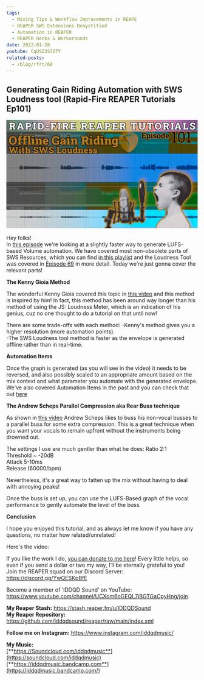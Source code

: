 ```yaml
---
tags:
  - Mixing Tips & Workflow Improvements in REAPE
  - REAPER SWS Extensions Demystified 
  - Automation in REAPER
  - REAPER Hacks & Workarounds
date: 2022-01-28
youtube: CqUSI3S7O7Y
related-posts:
  - /blog/rfrt/69
---
```


## Generating Gain Riding Automation with SWS Loudness tool (Rapid-Fire REAPER Tutorials Ep101) ##

![](/blog/rfrt/101/RFRT-EP101.jpg)

Hey folks!  
 In [this episode](https://youtu.be/CqUSI3S7O7Y) we're looking at a slightly faster way to generate LUFS-based Volume automation. We have covered most non-obsolete parts of SWS Resources, which you can find [in this playlist](https://www.youtube.com/watch?v=APEZ75IOJ0o&list=PLjvmrOUg3J0pEil4PDHyupUI-9MQwsPmd) and the Loudness Tool was covered in [Episode 69](https://www.youtube.com/watch?v=CJpTV3Zzdtw) in more detail. Today we're just gonna cover the relevant parts!

**The Kenny Gioia Method**

 The wonderful Kenny Gioia covered this topic in [this video](https://youtu.be/tjnrGU83PB4) and this method is inspired by him! In fact, this method has been around way longer than his method of using the JS: Loudness Meter, which is an indication of his genius, cuz no one thought to do a tutorial on that until now!

  There are some trade-offs with each method:
  -Kenny's method gives you a higher resolution (more automation points).  
  -The SWS Loudness tool method is faster as the envelope is generated offline rather than in real-time.  

**Automation Items**  

 Once the graph is generated (as you will see in the video) it needs to be reversed, and also possibly scaled to an appropriate amount based on the mix context and what parameter you automate with the generated envelope. We've also covered Automation Items in the past and you can check that out [here](https://www.youtube.com/watch?v=Kf8TFQ8ov_s)



**The Andrew Scheps Parallel Compression aka Rear Buss technique**

 As shown in [this video](https://www.youtube.com/watch?v=2CCzT7WlKAA) Andrew Scheps likes to buss his non-vocal busses to a parallel buss for some extra compression. This is a great technique when you want your vocals to remain upfront without the instruments being drowned out. 

 The settings I use are much gentler than what he does:
 Ratio 2:1  
 Threshold ~ -20dB  
 Attack 5-10ms  
 Release (60000/bpm)  

 Nevertheless, it's a great way to fatten up the mix without having to deal with annoying peaks! 

 Once the buss is set up, you can use the LUFS-Based graph of the vocal performance to gently automate the level of the buss. 

**Conclusion**

I hope you enjoyed this tutorial, and as always let me know if you have any questions, no matter how related/unrelated!

Here's the video:

<youtube id="CqUSI3S7O7Y"></youtube>

If you like the work I do, [you can donate to me here](http://www.buymeacoffee.com/iddqdsound)! Every little helps, so even if you send a dollar or two my way, I’ll be eternally grateful to you!  
 Join the REAPER squad on our Discord Server:  
<https://discord.gg/YwQESKpBfE>

Become a member of ‘IDDQD Sound’ on YouTube: <https://www.youtube.com/channel/UCXom6oGEQL7iBGTGaCpyHng/join>

**My Reaper Stash:** <https://stash.reaper.fm/u/IDDQDSound>  
**My Reaper Repository:** <https://github.com/iddqdsound/reaper/raw/main/index.xml>

**Follow me on Instagram:** <https://www.instagram.com/iddqdmusic/>

**My Music:**  
[**https://Soundcloud.com/iddqdmusic**](https://soundcloud.com/iddqdmusic)  
[**https://iddqdmusic.bandcamp.com**](https://iddqdmusic.bandcamp.com/)  

